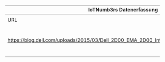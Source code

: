 |IoTNumb3rs Datenerfassung|||||||||||
| ---- | ---- | ---- | ---- | ---- | ---- | ---- | ---- | ---- | ---- | ---- |
||||||||||||
|URL|home_url|filename|device_class|device_count|market_class|market_volume|prognosis_year|publication_year|authorship_class|Dropbox folder|
|https://blog.dell.com/uploads/2015/03/Dell_2D00_EMA_2D00_Internet_2D00_of_2D00_Things.png|https://blog.dell.com/en-us/internet-of-things-unlocks-the-power-of-data-in-a-connected-world/|file10_Dell_2D00_EMA_2D00_Internet_2D00_of_2D00_Things.png||||||||Pattoho/20181115-1802|
